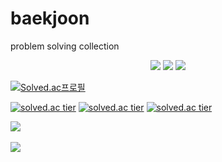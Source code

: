 # baekjoon
<P class = "expl">problem solving collection</P>
<div align="center">
	<img src="https://img.shields.io/badge/Java-007396?style=flat&logo=Java&logoColor=white" />
	<img src="https://img.shields.io/badge/HTML5-E34F26?style=flat&logo=HTML5&logoColor=white" />
	<img src="https://img.shields.io/badge/CSS3-1572B6?style=flat&logo=CSS3&logoColor=white" />
</div>

</div>

[![Solved.ac프로필](http://mazassumnida.wtf/api/generate_badge?boj=taegeong)](https://solved.ac/taegeong)


[![solved.ac tier](http://mazassumnida.wtf/api/generate_badge?boj=taegeong)](https://solved.ac/taegeong)
[![solved.ac tier](http://mazassumnida.wtf/api/v2/generate_badge?boj=taegeong)](https://solved.ac/taegeong)
[![solved.ac tier](http://mazassumnida.wtf/api/mini/generate_badge?boj=taegeong)](https://solved.ac/taegeong)


<img src="https://github-readme-stats.vercel.app/api/top-langs/?username=taegyeong0225&layout=compact"><br><br>
<img src="https://github-readme-stats.vercel.app/api?username=taegyeong0225&show_icons=true">

